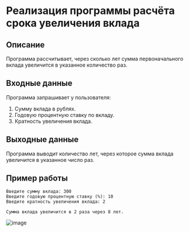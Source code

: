 # Реализация программы расчёта срока увеличения вклада

## Описание
Программа рассчитывает, через сколько лет сумма первоначального вклада увеличится в указанное количество раз.

## Входные данные
Программа запрашивает у пользователя:
1. Сумму вклада в рублях.
2. Годовую процентную ставку по вкладу.
3. Кратность увеличения вклада.

## Выходные данные
Программа выводит количество лет, через которое сумма вклада увеличится в указанное число раз.

## Пример работы
```
Введите сумму вклада: 300
Введите годовую процентную ставку (%): 10
Введите кратность увеличения вклада: 2

Сумма вклада увеличится в 2 раза через 8 лет.
```
![image](https://github.com/user-attachments/assets/39838035-ff66-462e-83ad-510d52d61139)
